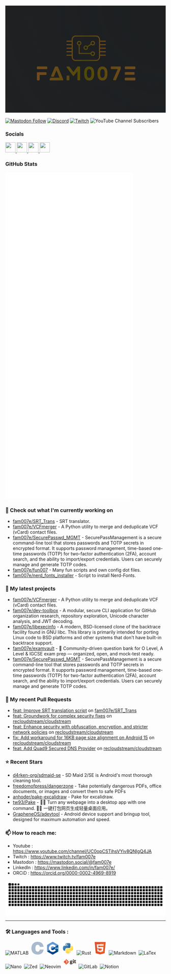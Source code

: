 <p align="center"><img src="https://raw.githubusercontent.com/fam007e/fam007e/main/fam007e-logo.png" /></p>

[![Mastodon Follow](https://img.shields.io/mastodon/follow/112207412078401577?style=for-the-badge&label=Mastodon)](https://mastodon.social/@fam007e)
[![Discord](https://img.shields.io/discord/1035001581298520074?color=7289DA&label=Discord&logo=discord&style=for-the-badge)](https://discord.gg/y3PqAQEh)
[![Twitch](https://img.shields.io/twitch/status/fam007e?logo=twitchsx&style=for-the-badge&color=0891b2&labelColor=1c1917&label=TWITCH+STATUS)](https://www.twitch.tv/fam007e)
![YouTube Channel Subscribers](https://img.shields.io/youtube/channel/subscribers/UC0opCSTihsVYiv8QNIgQ4JA)

### Socials

<p align="left"> <a href="https://www.github.com/fam007e" target="_blank" rel="noreferrer"> <picture> <source media="(prefers-color-scheme: dark)" srcset="https://raw.githubusercontent.com/danielcranney/readme-generator/main/public/icons/socials/github-dark.svg" /> <source media="(prefers-color-scheme: light)" srcset="https://raw.githubusercontent.com/danielcranney/readme-generator/main/public/icons/socials/github.svg" /> <img src="https://raw.githubusercontent.com/danielcranney/readme-generator/main/public/icons/socials/github.svg" width="32" height="32" /> </picture> </a> <a href="www.linkedin.com/in/fam007e" target="_blank" rel="noreferrer"> <picture> <source media="(prefers-color-scheme: dark)" srcset="https://raw.githubusercontent.com/danielcranney/readme-generator/main/public/icons/socials/linkedin-dark.svg" /> <source media="(prefers-color-scheme: light)" srcset="https://raw.githubusercontent.com/danielcranney/readme-generator/main/public/icons/socials/linkedin.svg" /> <img src="https://raw.githubusercontent.com/danielcranney/readme-generator/main/public/icons/socials/linkedin.svg" width="32" height="32" /> </picture> </a> <a href="https://www.youtube.com/@darkknightz007E" target="_blank" rel="noreferrer"> <picture> <source media="(prefers-color-scheme: dark)" srcset="https://raw.githubusercontent.com/danielcranney/readme-generator/main/public/icons/socials/youtube-dark.svg" /> <source media="(prefers-color-scheme: light)" srcset="https://raw.githubusercontent.com/danielcranney/readme-generator/main/public/icons/socials/youtube.svg" /> <img src="https://raw.githubusercontent.com/danielcranney/readme-generator/main/public/icons/socials/youtube.svg" width="32" height="32" /> </picture> </a> <a href="https://www.twitch.tv/fam007e" target="_blank" rel="noreferrer"> <picture> <source media="(prefers-color-scheme: dark)" srcset="https://raw.githubusercontent.com/danielcranney/readme-generator/main/public/icons/socials/twitch-dark.svg" /> <source media="(prefers-color-scheme: light)" srcset="https://raw.githubusercontent.com/danielcranney/readme-generator/main/public/icons/socials/twitch.svg" /> <img src="https://raw.githubusercontent.com/danielcranney/readme-generator/main/public/icons/socials/twitch.svg" width="32" height="32" /> </picture> </a></p>

### GitHub Stats

<p align="left"><img src="https://raw.githubusercontent.com/fam007e/fam007e/refs/heads/main/github-metrics.svg" /></p>

### 👷 Check out what I'm currently working on

- [fam007e/SRT_Trans](https://github.com/fam007e/SRT_Trans) - SRT translator.
- [fam007e/VCFmerger](https://github.com/fam007e/VCFmerger) - A Python utility to merge and deduplicate VCF (vCard) contact files.
- [fam007e/SecurePasswd_MGMT](https://github.com/fam007e/SecurePasswd_MGMT) - SecurePassManagement is a secure command-line tool that stores passwords and TOTP secrets in encrypted format. It supports password management, time-based one-time passwords (TOTP) for two-factor authentication (2FA), account search, and the ability to import/export credentials. Users can securely manage and generate TOTP codes.
- [fam007e/fun007](https://github.com/fam007e/fun007) - Many fun scripts and own config dot files.
- [fam007e/nerd_fonts_installer](https://github.com/fam007e/nerd_fonts_installer) - Script to install Nerd-Fonts.
### 🌱 My latest projects

- [fam007e/VCFmerger](https://github.com/fam007e/VCFmerger) - A Python utility to merge and deduplicate VCF (vCard) contact files.
- [fam007e/dev-toolbox](https://github.com/fam007e/dev-toolbox) - A modular, secure CLI application for GitHub organization research, repository exploration, Unicode character analysis, and JWT decoding.
- [fam007e/libexecinfo](https://github.com/fam007e/libexecinfo) - A modern, BSD-licensed clone of the backtrace facility found in GNU libc. This library is primarily intended for porting Linux code to BSD platforms and other systems that don&#39;t have built-in backtrace support.
- [fam007e/examvault](https://github.com/fam007e/examvault) - 🧠 Community-driven question bank for O Level, A Level &amp; IGCSE exam prep — organized, open, and mock-test ready.
- [fam007e/SecurePasswd_MGMT](https://github.com/fam007e/SecurePasswd_MGMT) - SecurePassManagement is a secure command-line tool that stores passwords and TOTP secrets in encrypted format. It supports password management, time-based one-time passwords (TOTP) for two-factor authentication (2FA), account search, and the ability to import/export credentials. Users can securely manage and generate TOTP codes.
### 🔨 My recent Pull Requests

- [feat: Improve SRT translation script](https://github.com/fam007e/SRT_Trans/pull/1) on [fam007e/SRT_Trans](https://github.com/fam007e/SRT_Trans)
- [feat: Groundwork for complex security fixes](https://github.com/recloudstream/cloudstream/pull/1833) on [recloudstream/cloudstream](https://github.com/recloudstream/cloudstream)
- [feat: Enhance security with obfuscation, encryption, and stricter network policies](https://github.com/recloudstream/cloudstream/pull/1832) on [recloudstream/cloudstream](https://github.com/recloudstream/cloudstream)
- [fix: Add workaround for 16KB page size alignment on Android 15](https://github.com/recloudstream/cloudstream/pull/1831) on [recloudstream/cloudstream](https://github.com/recloudstream/cloudstream)
- [feat: Add Quad9 Secured DNS Provider](https://github.com/recloudstream/cloudstream/pull/1830) on [recloudstream/cloudstream](https://github.com/recloudstream/cloudstream)
### ⭐ Recent Stars

- [d4rken-org/sdmaid-se](https://github.com/d4rken-org/sdmaid-se) - SD Maid 2/SE is Android&#39;s most thorough cleaning tool.
- [freedomofpress/dangerzone](https://github.com/freedomofpress/dangerzone) - Take potentially dangerous PDFs, office documents, or images and convert them to safe PDFs
- [anhoder/pake-excalidraw](https://github.com/anhoder/pake-excalidraw) - Pake for excalidraw.
- [tw93/Pake](https://github.com/tw93/Pake) - 🤱🏻 Turn any webpage into a desktop app with one command. 🤱🏻 一键打包网页生成轻量桌面应用。
- [GrapheneOS/adevtool](https://github.com/GrapheneOS/adevtool) - Android device support and bringup tool, designed for maximum automation and speed.
### 📫 How to reach me:
  - Youtube   : <https://www.youtube.com/channel/UC0opCSTihsVYiv8QNIgQ4JA>
  - Twitch    : <https://www.twitch.tv/fam007e>
  - Mastodon  : <https://mastodon.social/@fam007e>
  - LinkedIn  : <https://www.linkedin.com/in/fam007e/>
  - ORCiD     : <https://orcid.org/0000-0002-4969-8919>

<p align="center">
<picture>
  <source media="(prefers-color-scheme: dark)" srcset="https://raw.githubusercontent.com/fam007e/fam007e/output/github-contribution-grid-snake-dark.svg">
  <source media="(prefers-color-scheme: light)" srcset="https://raw.githubusercontent.com/fam007e/fam007e/output/github-contribution-grid-snake.svg">
  <img alt="github contribution grid snake animation" src="https://raw.githubusercontent.com/fam007e/fam007e/output/github-contribution-grid-snake.svg">
</picture>
</p>

---

### :hammer_and_wrench: Languages and Tools :

<div>
  <img src="https://cdn.jsdelivr.net/gh/devicons/devicon@latest/icons/matlab/matlab-original.svg" title="MATLAB" alt="MATLAB" width="40" height="40"/>&nbsp;
  <img src="https://github.com/devicons/devicon/blob/master/icons/c/c-original.svg" title="C" alt="C" width="40" height="40"/>&nbsp;
  <img src="https://github.com/devicons/devicon/blob/master/icons/cplusplus/cplusplus-original.svg" title="C++" alt="C++" width="40" height="40"/>&nbsp;
  <img src="https://github.com/devicons/devicon/blob/master/icons/python/python-original.svg" title="Python" alt="Python" width="40" height="40"/>&nbsp;
  <img src="https://cdn.jsdelivr.net/gh/devicons/devicon@latest/icons/rust/rust-original.svg" title="Rust" alt="Rust" width="40" height="40"/>&nbsp;
  <img src="https://github.com/devicons/devicon/blob/master/icons/html5/html5-original.svg" title="HTML5" alt="HTML" width="40" height="40"/>&nbsp;
  <img src="https://cdn.jsdelivr.net/gh/devicons/devicon@latest/icons/markdown/markdown-original.svg" title="Markdown" alt="Markdown" width="40" height="40"/>&nbsp;
  <img src="https://cdn.jsdelivr.net/gh/devicons/devicon@latest/icons/latex/latex-original.svg" title="LaTex" alt="LaTex" width="40" height="40"/>&nbsp;
  <img src="https://cdn.jsdelivr.net/gh/devicons/devicon@latest/icons/nano/nano-plain-wordmark.svg" title="Nano" alt="Nano" width="40" height="40"/>&nbsp;  
  <img src="https://zed.dev/_next/image?url=%2F_next%2Fstatic%2Fmedia%2Fpreview-app-logo.94468b6e.png&w=128&q=75" title="Zed" alt="Zed" width="40" height="40"/>&nbsp;
  <img src="https://cdn.jsdelivr.net/gh/devicons/devicon@latest/icons/neovim/neovim-original.svg" title="Neovim" alt="Neovim" width="40" height="40"/>&nbsp;
  <img src="https://github.com/devicons/devicon/blob/master/icons/git/git-original-wordmark.svg" title="Git" alt="Git" width="40" height="40"/>&nbsp;
  <img src="https://cdn.jsdelivr.net/gh/devicons/devicon@latest/icons/gitlab/gitlab-original.svg" title="GitLab" alt="GitLab" width="40" height="40"/>&nbsp;
  <img src="https://cdn.jsdelivr.net/gh/devicons/devicon@latest/icons/notion/notion-original.svg" title="Notion" alt="Notion" width="40" height="40"/>&nbsp;
</div>

